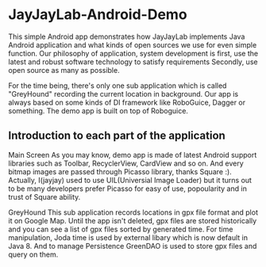 JayJayLab-Android-Demo
======================

This simple Android app demonstrates how JayJayLab implements Java Android application and what kinds of open sources we use for even simple function. Our philosophy of application, system development is 
first, use the latest and robust software technology to satisfy requirements
Secondly, use open source as many as possible.

For the time being, there's only one sub application which is called "GreyHound" recording the current location in background.
Our app is always based on some kinds of DI framework like RoboGuice, Dagger or something. The demo app is built on top of Roboguice.

Introduction to each part of the application
-----------------------------------

Main Screen
As you may know, demo app is made of latest Android support libraries such as Toolbar, RecyclerView, CardView and so on.
And every bitmap images are passed through Picasso library, thanks Square :). Actually, I(jayjay) used to use UIL(Universial Image
 Loader) but it turns out to be many developers prefer Picasso for easy of use, popoularity and in trust of Square ability.

GreyHound
This sub application records locations in gpx file format and plot it on Google Map. Until the app isn't deleted, gpx files
are stored historically and you can see a list of gpx files sorted by generated time. For time manipulation, Joda time is used
by external libary which is now default in Java 8. And to manage Persistence GreenDAO is used to store gpx files and query on them.

